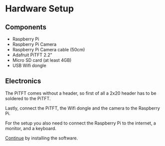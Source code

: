 # Hardware Setup

## Components
- Raspberry Pi
- Raspberry Pi Camera
- Raspberry Pi Camera cable (50cm)
- Adafruit PiTFT 2.2"
- Micro SD card (at least 4GB)
- USB Wifi dongle

## Electronics

The PiTFT comes without a header, so first of all a 2x20 header has to be
soldered to the PiTFT.


Lastly, connect the PiTFT, the Wifi dongle and the camera
to the Raspberry Pi.

For the setup you also need to connect the Raspberry Pi to the internet, a
monitor, and a keyboard.

[Continue](software.md) by installing the software.
